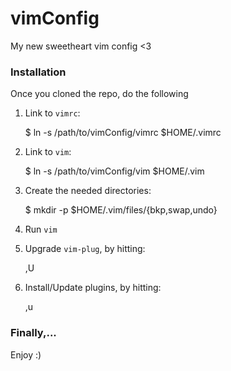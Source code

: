 # vimConfig
My new sweetheart vim config &lt;3


### Installation
Once you cloned the repo, do the following

1. Link to `vimrc`:

    $ ln -s /path/to/vimConfig/vimrc $HOME/.vimrc


2. Link to `vim`:

    $ ln -s /path/to/vimConfig/vim $HOME/.vim

3. Create the needed directories:

    $ mkdir -p $HOME/.vim/files/{bkp,swap,undo}

4. Run `vim`

5. Upgrade `vim-plug`, by hitting:

    ,U

6. Install/Update plugins, by hitting:

    ,u


### Finally,...
Enjoy :)
